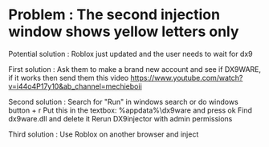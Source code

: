 # Problem : The second injection window shows yellow letters only

Potential solution : Roblox just updated and the user needs to wait for dx9

First solution : Ask them to make a brand new account and see if DX9WARE, if it works then send them this video https://www.youtube.com/watch?v=i44o4P17y10&ab_channel=mechieboii

Second solution :
Search for "Run" in windows search or do windows button + r
Put this in the textbox: %appdata%\dx9ware and press ok
Find dx9ware.dll and delete it
Rerun DX9injector with admin permissions

Third solution : Use Roblox on another browser and inject
